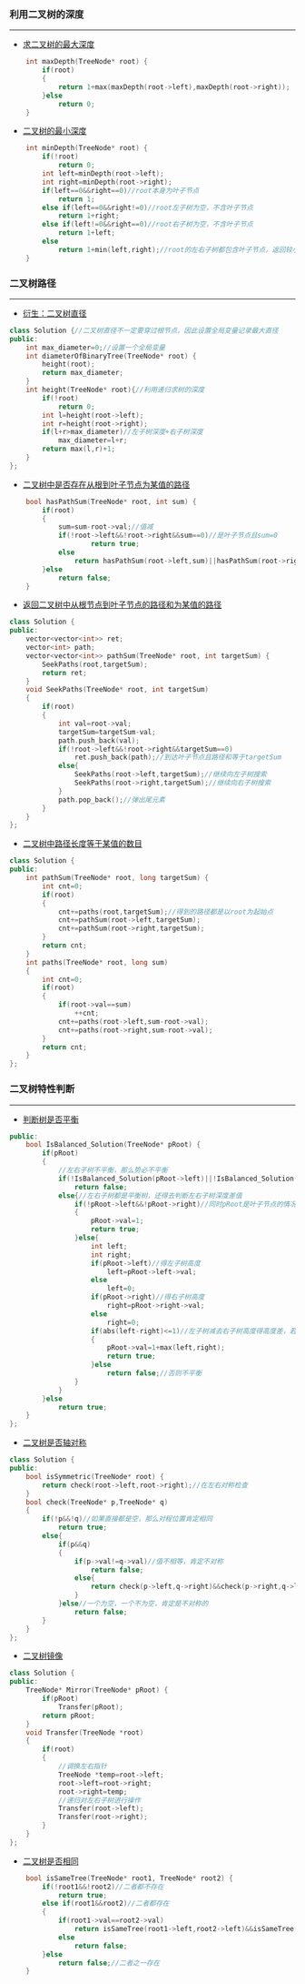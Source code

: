 ### 利用二叉树的深度
*** 
* [求二叉树的最大深度](https://leetcode.cn/problems/maximum-depth-of-binary-tree/)
```C++
    int maxDepth(TreeNode* root) {
        if(root)
        {
            return 1+max(maxDepth(root->left),maxDepth(root->right));
        }else
            return 0;
    }
```
* [二叉树的最小深度](https://leetcode.cn/problems/minimum-depth-of-binary-tree/)
```C++
    int minDepth(TreeNode* root) {
        if(!root)
            return 0;
        int left=minDepth(root->left);
        int right=minDepth(root->right);
        if(left==0&&right==0)//root本身为叶子节点
            return 1;
        else if(left==0&&right!=0)//root左子树为空，不含叶子节点
            return 1+right;
        else if(left!=0&&right==0)//root右子树为空，不含叶子节点
            return 1+left;
        else
            return 1+min(left,right);//root的左右子树都包含叶子节点，返回较小值
    }
```

### 二叉树路径 
*** 
* [衍生：二叉树直径](https://leetcode.cn/problems/diameter-of-binary-tree/)
```C++
class Solution {//二叉树直径不一定要穿过根节点，因此设置全局变量记录最大直径
public:
    int max_diameter=0;//设置一个全局变量
    int diameterOfBinaryTree(TreeNode* root) {
        height(root);
        return max_diameter;
    }
    int height(TreeNode* root){//利用递归求树的深度
        if(!root)
            return 0;
        int l=height(root->left);
        int r=height(root->right);
        if(l+r>max_diameter)//左子树深度+右子树深度
            max_diameter=l+r;
        return max(l,r)+1;
    }
};
```
* [二叉树中是否存在从根到叶子节点为某值的路径](https://www.nowcoder.com/practice/508378c0823c423baa723ce448cbfd0c?tpId=295&tqId=634&ru=/exam/oj&qru=/ta/format-top101/question-ranking&sourceUrl=%2Fexam%2Foj)
```C++
    bool hasPathSum(TreeNode* root, int sum) {
        if(root)
        {   
            sum=sum-root->val;//值减
            if(!root->left&&!root->right&&sum==0)//是叶子节点且sum=0
                    return true;
            else
                return hasPathSum(root->left,sum)||hasPathSum(root->right,sum);//递归
        }else
            return false;
    }
```
* [返回二叉树中从根节点到叶子节点的路径和为某值的路径](https://leetcode.cn/problems/path-sum-ii/)
```C++
class Solution {
public:
    vector<vector<int>> ret;
    vector<int> path;
    vector<vector<int>> pathSum(TreeNode* root, int targetSum) {
        SeekPaths(root,targetSum);
        return ret;
    }
    void SeekPaths(TreeNode* root, int targetSum)
    {
        if(root)
        {   
            int val=root->val;
            targetSum=targetSum-val;
            path.push_back(val);
            if(!root->left&&!root->right&&targetSum==0)
                ret.push_back(path);//到达叶子节点且路径和等于targetSum
            else{
                SeekPaths(root->left,targetSum);//继续向左子树搜索
                SeekPaths(root->right,targetSum);//继续向右子树搜索
            }
            path.pop_back();//弹出尾元素
        }
    }
};
```
* [二叉树中路径长度等于某值的数目](https://leetcode.cn/problems/path-sum-iii/)
```C++
class Solution {
public:
    int pathSum(TreeNode* root, long targetSum) {
        int cnt=0;
        if(root)
        {
            cnt+=paths(root,targetSum);//得到的路径都是以root为起始点
            cnt+=pathSum(root->left,targetSum);
            cnt+=pathSum(root->right,targetSum);
        }
        return cnt;
    }
    int paths(TreeNode* root, long sum)
    {
        int cnt=0;
        if(root)
        {
            if(root->val==sum)
                ++cnt;
            cnt+=paths(root->left,sum-root->val);
            cnt+=paths(root->right,sum-root->val);
        }
        return cnt;
    }
};
```

### 二叉树特性判断
*** 
* [判断树是否平衡](https://leetcode.cn/problems/balanced-binary-tree/)
```C++
public:
    bool IsBalanced_Solution(TreeNode* pRoot) {
        if(pRoot)
        {
            //左右子树不平衡，那么势必不平衡
            if(!IsBalanced_Solution(pRoot->left)||!IsBalanced_Solution(pRoot->right))
                return false;
            else{//左右子树都是平衡树，还得去判断左右子树深度差值
                if(!pRoot->left&&!pRoot->right)//同时pRoot是叶子节点的情况
                {
                    pRoot->val=1;
                    return true;
                }else{
                    int left;
                    int right;
                    if(pRoot->left)//得左子树高度
                        left=pRoot->left->val;
                    else
                        left=0;
                    if(pRoot->right)//得右子树高度
                        right=pRoot->right->val;
                    else
                        right=0;
                    if(abs(left-right)<=1)//左子树减去右子树高度得高度差，若高度差<=1,则最终平衡
                    {
                        pRoot->val=1+max(left,right);
                        return true;
                    }else
                        return false;//否则不平衡
                }
            }
        }else
            return true;
    }
};
```
* [二叉树是否轴对称](https://leetcode.cn/problems/symmetric-tree/)
```C++ 
class Solution {
public:
    bool isSymmetric(TreeNode* root) {
        return check(root->left,root->right);//在左右对称检查
    }
    bool check(TreeNode* p,TreeNode* q)
    {
        if(!p&&!q)//如果直接都是空，那么对程位置肯定相同
            return true;
        else{
            if(p&&q)
            {
                if(p->val!=q->val)//值不相等，肯定不对称
                    return false;
                else{
                    return check(p->left,q->right)&&check(p->right,q->left);//值相等了应该继续往下移动进行检查
                }
            }else//一个为空，一个不为空，肯定是不对称的
                return false;
        }
    }
};
```
* [二叉树镜像](https://www.nowcoder.com/practice/a9d0ecbacef9410ca97463e4a5c83be7?tpId=295&tqId=1374963&ru=/exam/oj&qru=/ta/format-top101/question-ranking&sourceUrl=%2Fexam%2Foj%3Fpage%3D1%26tab%3D%25E7%25AE%2597%25E6%25B3%2595%25E7%25AF%2587%26topicId%3D295)
```C++ 
class Solution {
public:
    TreeNode* Mirror(TreeNode* pRoot) {
        if(pRoot)
            Transfer(pRoot);
        return pRoot;
    }
    void Transfer(TreeNode *root)
    {
        if(root)
        {   
            //调换左右指针
            TreeNode *temp=root->left;
            root->left=root->right;
            root->right=temp;
            //递归对左右子树进行操作
            Transfer(root->left);
            Transfer(root->right);
        }
    }
};
```
* [二叉树是否相同](https://leetcode.cn/problems/same-tree/)
```C++
    bool isSameTree(TreeNode* root1, TreeNode* root2) {
        if(!root1&&!root2)//二者都不存在
            return true;
        else if(root1&&root2)//二者都存在
        {
            if(root1->val==root2->val)
                return isSameTree(root1->left,root2->left)&&isSameTree(root1->right,root2->right);
            else
                return false;
        }else
            return false;//二者之一存在
    }
```
